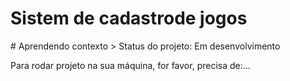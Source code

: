 <h1> Sistem de cadastrode jogos </h1>
# Aprendendo contexto
> Status do projeto: Em desenvolvimento

Para rodar projeto na sua máquina, for favor, precisa de:...
